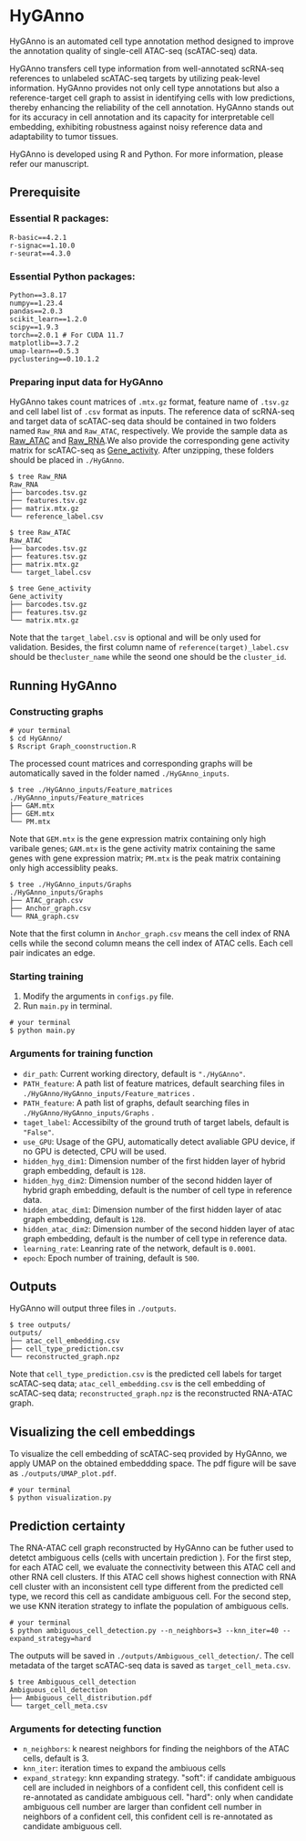 # HyGAnno
HyGAnno is an automated cell type annotation method designed to improve the annotation quality of single-cell ATAC-seq (scATAC-seq) data. 

HyGAnno transfers cell type information from well-annotated scRNA-seq references to unlabeled scATAC-seq targets by utilizing peak-level information. HyGAnno provides not only cell type annotations but also a reference-target cell graph to assist in identifying cells with low predictions, thereby enhancing the reliability of the cell annotation. HyGAnno stands out for its accuracy in cell annotation and its capacity for interpretable cell embedding, exhibiting robustness against noisy reference data and adaptability to tumor tissues. 

HyGAnno is developed using R and Python. For more information, please refer our manuscript. 
## Prerequisite 
### Essential R packages: 
```
R-basic==4.2.1
r-signac==1.10.0
r-seurat==4.3.0
```
### Essential Python packages:  
```
Python==3.8.17
numpy==1.23.4
pandas==2.0.3
scikit_learn==1.2.0
scipy==1.9.3
torch==2.0.1 # For CUDA 11.7
matplotlib==3.7.2
umap-learn==0.5.3
pyclustering==0.10.1.2 
```
### Preparing input data for HyGAnno
HyGAnno takes count matrices of `.mtx.gz` format, feature name of `.tsv.gz` and cell label list of `.csv` format as inputs. The reference data of scRNA-seq and target data of scATAC-seq data should be contained in two folders named `Raw_RNA` and `Raw_ATAC`, respectively. We provide the sample data as [Raw_ATAC](https://hygannodata.s3.ap-northeast-1.amazonaws.com/Raw_ATAC.zip) and [Raw_RNA](https://hygannodata.s3.ap-northeast-1.amazonaws.com/Raw_RNA.zip).We also provide the corresponding gene activity matrix for scATAC-seq as [Gene_activity](https://hygannodata.s3.ap-northeast-1.amazonaws.com/Gene_activity.zip). After unzipping, these folders should be placed in `./HyGAnno`.
```
$ tree Raw_RNA
Raw_RNA
├── barcodes.tsv.gz
├── features.tsv.gz
├── matrix.mtx.gz
└── reference_label.csv

$ tree Raw_ATAC
Raw_ATAC
├── barcodes.tsv.gz
├── features.tsv.gz
├── matrix.mtx.gz
└── target_label.csv

$ tree Gene_activity
Gene_activity
├── barcodes.tsv.gz
├── features.tsv.gz
└── matrix.mtx.gz
```
Note that the `target_label.csv` is optional and will be only used for validation. Besides, the first column name of `reference(target)_label.csv` should be the`cluster_name` while the seond one should be the `cluster_id`.
## Running HyGAnno

### Constructing graphs
```
# your terminal
$ cd HyGAnno/
$ Rscript Graph_coonstruction.R
```
The processed count matrices and corresponding graphs will be automatically saved in the folder named `./HyGAnno_inputs`.
```
$ tree ./HyGAnno_inputs/Feature_matrices
./HyGAnno_inputs/Feature_matrices
├── GAM.mtx 
├── GEM.mtx 
└── PM.mtx 
```
Note that `GEM.mtx` is the gene expression matrix containing only high varibale genes; `GAM.mtx` is the gene activity matrix containing the same genes with gene expression matrix; `PM.mtx` is the peak matrix containing only high accessiblity peaks.
```
$ tree ./HyGAnno_inputs/Graphs
./HyGAnno_inputs/Graphs
├── ATAC_graph.csv
├── Anchor_graph.csv
└── RNA_graph.csv
```
Note that the first column in `Anchor_graph.csv` means the cell index of RNA cells while the second column means the cell index of ATAC cells. Each cell pair indicates an edge.

### Starting training
1. Modify the arguments in `configs.py` file.
2. Run `main.py` in terminal.
```
# your terminal
$ python main.py
```
### Arguments for training function
- `dir_path`: Current working directory, default is `"./HyGAnno"`.
- `PATH_feature`: A path list of feature matrices, default searching files in `./HyGAnno/HyGAnno_inputs/Feature_matrices` .
- `PATH_feature`: A path list of graphs, default searching files in `./HyGAnno/HyGAnno_inputs/Graphs` .
- `taget_label`: Accessibilty of the ground truth of target labels, default is `"False"`.
- `use_GPU`: Usage of the GPU, automatically detect avaliable GPU device, if no GPU is detected, CPU will be used.
- `hidden_hyg_dim1`: Dimension number of the first hidden layer of hybrid graph embedding, default is `128`.
- `hidden_hyg_dim2`: Dimension number of the second hidden layer of hybrid graph embedding, default is the number of cell type in reference data.
- `hidden_atac_dim1`: Dimension number of the first hidden layer of atac graph embedding, default is `128`.
- `hidden_atac_dim2`: Dimension number of the second hidden layer of atac graph embedding, default is the number of cell type in reference data.
- `learning_rate`: Leanring rate of the network, default is `0.0001`.
- `epoch`: Epoch number of training, default is `500`.

## Outputs
HyGAnno will output three files in `./outputs`.
```
$ tree outputs/
outputs/
├── atac_cell_embedding.csv
├── cell_type_prediction.csv
└── reconstructed_graph.npz
```
Note that `cell_type_prediction.csv` is the predicted cell labels for target scATAC-seq data; `atac_cell_embedding.csv` is the cell embedding of scATAC-seq data; `reconstructed_graph.npz` is the reconstructed RNA-ATAC graph. 

## Visualizing the cell embeddings
To visualize the cell embedding of scATAC-seq provided by HyGAnno, we apply UMAP on the obtained embeddding space. The pdf figure will be save as `./outputs/UMAP_plot.pdf`.
```
# your terminal
$ python visualization.py
```

## Prediction certainty
The RNA-ATAC cell graph reconstructed by HyGAnno can be futher used to detetct ambiguous cells (cells with uncertain prediction ). For the first step, for each ATAC cell, we evaluate the connectivity between this ATAC cell and other RNA cell clusters. If this ATAC cell shows highest connection with RNA cell cluster with an inconsistent cell type different from the predicted cell type, we record this cell as candidate ambiguous cell. For the second step, we use KNN iteration strategy to inflate the population of ambiguous cells.
```
# your terminal
$ python ambiguous_cell_detection.py --n_neighbors=3 --knn_iter=40 --expand_strategy=hard
```
The outputs will be saved in `./outputs/Ambiguous_cell_detection/`. The cell metadata of the target scATAC-seq data is saved as `target_cell_meta.csv`.
```
$ tree Ambiguous_cell_detection
Ambiguous_cell_detection
├── Ambiguous_cell_distribution.pdf
└── target_cell_meta.csv
```
### Arguments for detecting function
- `n_neighbors`: k nearest neighbors for finding the neighbors of the ATAC cells, default is 3. 
- `knn_iter`: iteration times to expand the ambiuous cells
- `expand_strategy`: knn expanding strategy. "soft": if candidate ambiguous cell are included in neighbors of a confident cell, this confident cell is re-annotated as candidate ambiguous cell. "hard": only when candidate ambiguous cell number are larger than confident cell number in neighbors of a confident cell, this confident cell is re-annotated as candidate ambiguous cell.





































